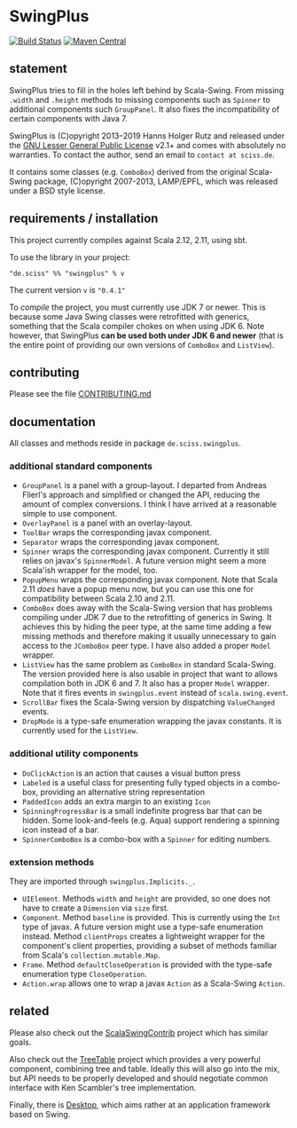 # SwingPlus

[![Build Status](https://travis-ci.org/Sciss/SwingPlus.svg?branch=master)](https://travis-ci.org/Sciss/SwingPlus)
[![Maven Central](https://maven-badges.herokuapp.com/maven-central/de.sciss/swingplus_2.11/badge.svg)](https://maven-badges.herokuapp.com/maven-central/de.sciss/swingplus_2.11)

## statement

SwingPlus tries to fill in the holes left behind by Scala-Swing. From missing `.width` and `.height` methods to
missing components such as `Spinner` to additional components such `GroupPanel`. It also fixes the incompatibility
of certain components with Java 7.

SwingPlus is (C)opyright 2013&ndash;2019 Hanns Holger Rutz and released under
the [GNU Lesser General Public License](https://git.iem.at/sciss/SwingPlus/raw/master/LICENSE) v2.1+ and comes
with absolutely no warranties. To contact the author, send an email to `contact at sciss.de`.

It contains some classes (e.g. `ComboBox`) derived from the original Scala-Swing package, (C)opyright 2007-2013,
LAMP/EPFL, which was released under a BSD style license.

## requirements / installation

This project currently compiles against Scala 2.12, 2.11, using sbt.

To use the library in your project:

    "de.sciss" %% "swingplus" % v

The current version `v` is `"0.4.1"`

To _compile_ the project, you must currently use JDK 7 or newer. This is because some Java Swing classes were
retrofitted with generics, something that the Scala compiler chokes on when using JDK 6. Note however, that
SwingPlus __can be used both under JDK 6 and newer__ (that is the entire point of providing our own versions
of `ComboBox` and `ListView`).

## contributing

Please see the file [CONTRIBUTING.md](CONTRIBUTING.md)

## documentation

All classes and methods reside in package `de.sciss.swingplus`.

### additional standard components

- `GroupPanel` is a panel with a group-layout. I departed from Andreas Flierl's approach and simplified or changed the API, reducing the amount of complex conversions. I think I have arrived at a reasonable simple to use component.
- `OverlayPanel` is a panel with an overlay-layout.
- `ToolBar` wraps the corresponding javax component.
- `Separator` wraps the corresponding javax component.
- `Spinner` wraps the corresponding javax component. Currently it still relies on javax's `SpinnerModel`. A future version might seem a more Scala'ish wrapper for the model, too.
- `PopupMenu` wraps the corresponding javax component. Note that Scala 2.11 _does_ have a popup menu now, but you can use this one for compatibility between Scala 2.10 and 2.11.
- `ComboBox` does away with the Scala-Swing version that has problems compiling under JDK 7 due to the retrofitting of generics in Swing. It achieves this by hiding the peer type, at the same time adding a few missing methods and therefore making it usually unnecessary to gain access to the `JComboBox` peer type. I have also added a proper `Model` wrapper.
- `ListView` has the same problem as `ComboBox` in standard Scala-Swing. The version provided here is also usable in project that want to allows compilation both in JDK 6 and 7. It also has a proper `Model` wrapper. Note that it fires events in `swingplus.event` instead of `scala.swing.event`.
- `ScrollBar` fixes the Scala-Swing version by dispatching `ValueChanged` events.
- `DropMode` is a type-safe enumeration wrapping the javax constants. It is currently used for the `ListView`.

### additional utility components

- `DoClickAction` is an action that causes a visual button press
- `Labeled` is a useful class for presenting fully typed objects in a combo-box, providing an alternative string representation
- `PaddedIcon` adds an extra margin to an existing `Icon`
- `SpinningProgressBar` is a small indefinite progress bar that can be hidden. Some look-and-feels (e.g. Aqua) support rendering a spinning icon instead of a bar.
- `SpinnerComboBox` is a combo-box with a `Spinner` for editing numbers.

### extension methods

They are imported through `swingplus.Implicits._`.

- `UIElement`. Methods `width` and `height` are provided, so one does not have to create a `Dimension` via `size` first.
- `Component`. Method `baseline` is provided. This is currently using the `Int` type of javax. A future version might use a type-safe enumeration instead. Method `clientProps` creates a lightweight wrapper for the component's client properties, providing a subset of methods familiar from Scala's `collection.mutable.Map`.
- `Frame`. Method `defaultCloseOperation` is provided with the type-safe enumeration type `CloseOperation`.
- `Action.wrap` allows one to wrap a javax `Action` as a Scala-Swing `Action`.

## related

Please also check out the [ScalaSwingContrib](https://github.com/benhutchison/ScalaSwingContrib) project which has similar goals.

Also check out the [TreeTable](https://git.iem.at/sciss/TreeTable) project which provides a very powerful component, combining tree and table. Ideally this will also go into the mix, but API needs to be properly developed and should negotiate common interface with Ken Scambler's tree implementation.

Finally, there is [Desktop](https://git.iem.at/sciss/Desktop), which aims rather at an application framework based on Swing.
